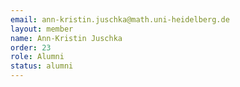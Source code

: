 ```yaml
---
email: ann-kristin.juschka@math.uni-heidelberg.de
layout: member
name: Ann-Kristin Juschka
order: 23
role: Alumni
status: alumni
---
```


